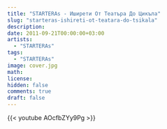 ```yaml
---
title: "STARTERAs - Иширети От Театъра До Цикъла" 
slug: "starteras-ishireti-ot-teatara-do-tsikala"
description: 
date: 2011-09-21T00:00:00+03:00
artists:
  - "STARTERAs"
tags:
  - "STARTERAs"
image: cover.jpg
math: 
license: 
hidden: false
comments: true
draft: false
---
```


{{< youtube AOcfbZYy9Pg >}}
